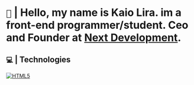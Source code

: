 # `👋` | Hello, my name is Kaio Lira. im a front-end programmer/student. Ceo and Founder at <a href="discord.gg/infinitydevs">Next Development<a/>.

## `💻` | Technologies

[![HTML5](https://img.shields.io/badge/HTML5-E34F26?style=for-the-badge&logo=html5&logoColor=white)](https://developer.mozilla.org/pt-BR/docs/Web/HTML)
